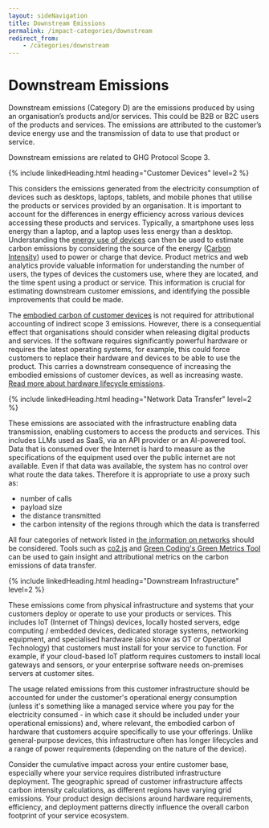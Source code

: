 ```yaml
---
layout: sideNavigation
title: Downstream Emissions
permalink: /impact-categories/downstream
redirect_from:
    - /categories/downstream    
---
```


# Downstream Emissions

Downstream emissions (Category D) are the emissions produced by using an organisation’s products and/or services. This could be B2B or B2C users of the products and services. The emissions are attributed to the customer’s device energy use and the transmission of data to use that product or service.

Downstream emissions are related to GHG Protocol Scope 3.

{% include linkedHeading.html heading="Customer Devices" level=2 %}

This considers the emissions generated from the electricity consumption of devices such as desktops, laptops, tablets, and mobile phones that utilise the products or services provided by an organisation. It is important to account for the differences in energy efficiency across various devices accessing these products and services. Typically, a smartphone uses less energy than a laptop, and a laptop uses less energy than a desktop. Understanding the [energy use of devices](/technology-categories/lifecycle/usage) can then be used to estimate carbon emissions by considering the source of the energy ([Carbon Intensity](/resources/glossary#carbon-intensity)) used to power or charge that device. Product metrics and web analytics provide valuable information for understanding the number of users, the types of devices the customers use, where they are located, and the time spent using a product or service. This information is crucial for estimating downstream customer emissions, and identifying the possible improvements that could be made.

The [embodied carbon of customer devices](/technology-categories/lifecycle/embodied) is not required for attributional accounting of indirect scope 3 emissions. However, there is a consequential effect that organisations should consider when releasing digital products and services. If the software requires significantly powerful hardware or requires the latest operating systems, for example, this could force customers to replace their hardware and devices to be able to use the product. This carries a downstream consequence of increasing the embodied emissions of customer devices, as well as increasing waste. [Read more about hardware lifecycle emissions](/technology-categories/lifecycle).

{% include linkedHeading.html heading="Network Data Transfer" level=2 %}

These emissions are associated with the infrastructure enabling data transmission, enabling customers to access the products and services. This includes LLMs used as SaaS, via an API provider or an AI-powered tool. Data that is consumed over the Internet is hard to measure as the specifications of the equipment used over the public internet are not available. Even if that data was available, the system has no control over what route the data takes. Therefore it is appropriate to use a proxy such as:
- number of calls 
- payload size
- the distance transmitted
- the carbon intensity of the regions through which the data is transferred

All four categories of network listed in [the information on networks](/technology-categories/networks) should be considered. Tools such as [co2.js](https://www.thegreenwebfoundation.org/co2-js/) and [Green Coding's Green Metrics Tool](https://www.green-coding.io/projects/green-metrics-tool/) can be used to gain insight and attributional metrics on the carbon emissions of data transfer.

{% include linkedHeading.html heading="Downstream Infrastructure" level=2 %}

These emissions come from physical infrastructure and systems that your customers deploy or operate to use your products or services. This includes IoT (Internet of Things) devices, locally hosted servers, edge computing / embedded devices, dedicated storage systems, networking equipment, and specialised hardware (also know as OT or Operational Technology) that customers must install for your service to function. For example, if your cloud-based IoT platform requires customers to install local gateways and sensors, or your enterprise software needs on-premises servers at customer sites.

The usage related emissions from this customer infrastructure should be accounted for under the customer's operational energy consumption (unless it's something like a managed service where you pay for the electricity consumed - in which case it should be included under your operational emissions) and, where relevant, the embodied carbon of hardware that customers acquire specifically to use your offerings. Unlike general-purpose devices, this infrastructure often has longer lifecycles and a range of power requirements (depending on the nature of the device).

Consider the cumulative impact across your entire customer base, especially where your service requires distributed infrastructure deployment. The geographic spread of customer infrastructure affects carbon intensity calculations, as different regions have varying grid emissions. Your product design decisions around hardware requirements, efficiency, and deployment patterns directly influence the overall carbon footprint of your service ecosystem.
